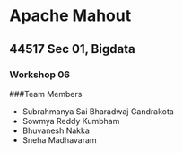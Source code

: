# Apache Mahout
## 44517 Sec 01, Bigdata
### Workshop 06
###Team Members
* Subrahmanya Sai Bharadwaj Gandrakota
* Sowmya Reddy Kumbham
* Bhuvanesh Nakka
* Sneha Madhavaram


